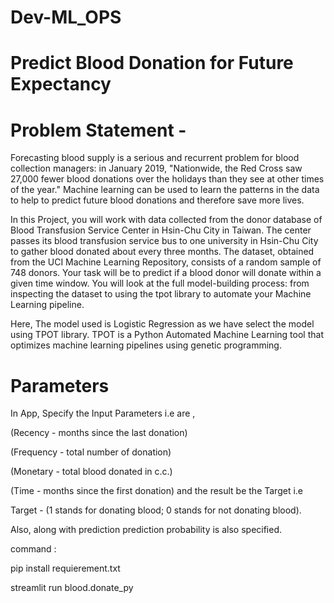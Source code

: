 # Dev-ML_OPS

# Predict Blood Donation for Future Expectancy


# Problem Statement - 

Forecasting blood supply is a serious and recurrent problem for blood collection managers: in January 2019, "Nationwide, the Red Cross saw 27,000 fewer blood donations over the holidays than they see at other times of the year." Machine learning can be used to learn the patterns in the data to help to predict future blood donations and therefore save more lives.

In this Project, you will work with data collected from the donor database of Blood Transfusion Service Center in Hsin-Chu City in Taiwan. The center passes its blood transfusion service bus to one university in Hsin-Chu City to gather blood donated about every three months. The dataset, obtained from the UCI Machine Learning Repository, consists of a random sample of 748 donors. Your task will be to predict if a blood donor will donate within a given time window. You will look at the full model-building process: from inspecting the dataset to using the tpot library to automate your Machine Learning pipeline.


Here, The model used is Logistic Regression as we have select the model using TPOT library. TPOT is a Python Automated Machine Learning tool that optimizes machine learning pipelines using genetic programming.

# Parameters

In App, Specify the Input Parameters i.e are ,

(Recency - months since the last donation)

(Frequency - total number of donation)

(Monetary - total blood donated in c.c.)

(Time - months since the first donation) and the result be the Target i.e

Target - (1 stands for donating blood; 0 stands for not donating blood).

Also, along with prediction prediction probability is also specified.

command : 

pip install requierement.txt

streamlit run blood.donate_py